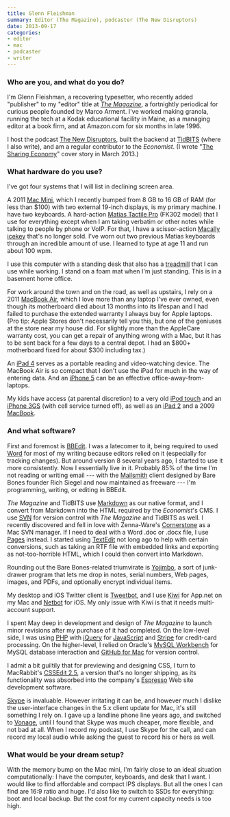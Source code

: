 ```yaml
---
title: Glenn Fleishman
summary: Editor (The Magazine), podcaster (The New Disruptors)
date: 2013-09-17
categories:
- editor
- mac
- podcaster
- writer
---
```


### Who are you, and what do you do?

I'm Glenn Fleishman, a recovering typesetter, who recently added "publisher" to my "editor" title at *[The Magazine](http://the-magazine.org/ "The Magazine's website.")*, a fortnightly periodical for curious people founded by Marco Arment. I've worked making granola, running the tech at a Kodak educational facility in Maine, as a managing editor at a book firm, and at Amazon.com for six months in late 1996.

I host the podcast [The New Disruptors](http://muleradio.net/newdisruptors "Glenn's podcast on Mule."), built the backend at [TidBITS](http://tidbits.com/ "The TidBITS site.") (where I also write), and am a regular contributor to the *Economist*. (I wrote "[The Sharing Economy](http://www.economist.com/news/technology-quarterly/21572914-collaborative-consumption-technology-makes-it-easier-people-rent-items "Glenn's article in The Economist.")" cover story in March 2013.)

### What hardware do you use?

I've got four systems that I will list in declining screen area.

A 2011 [Mac Mini][mac-mini], which I recently bumped from 8 GB to 16 GB of RAM (for less than $100) with two external 19-inch displays, is my primary machine. I have two keyboards. A hard-action [Matias Tactile Pro][tactile-pro] (FK302 model) that I use for everything except when I am taking verbatim or other notes while talking to people by phone or VoIP. For that, I have a scissor-action [Macally icekey][icekey] that's no longer sold. I've worn out two previous Matias keyboards through an incredible amount of use. I learned to type at age 11 and run about 100 wpm. 

I use this computer with a standing desk that also has a [treadmill][treaddesk] that I can use while working. I stand on a foam mat when I'm just standing. This is in a basement home office.

For work around the town and on the road, as well as upstairs, I rely on a 2011 [MacBook Air][macbook-air], which I love more than any laptop I've ever owned, even though its motherboard died about 13 months into its lifespan and I had failed to purchase the extended warranty I always buy for Apple laptops. (Pro tip: Apple Stores don't necessarily tell you this, but one of the geniuses at the store near my house did. For slightly more than the AppleCare warranty cost, you can get a repair of anything wrong with a Mac, but it has to be sent back for a few days to a central depot. I had an $800+ motherboard fixed for about $300 including tax.)

An [iPad 4][ipad-4] serves as a portable reading and video-watching device. The MacBook Air is so compact that I don't use the iPad for much in the way of entering data. And an [iPhone 5][iphone-5] can be an effective office-away-from-laptops.

My kids have access (at parental discretion) to a very old [iPod touch][ipod-touch] and an [iPhone 3GS][iphone-3gs] (with cell service turned off), as well as an [iPad 2][ipad-2] and a 2009 [MacBook][].

### And what software?

First and foremost is [BBEdit][]. I was a latecomer to it, being required to used [Word][] for most of my writing because editors relied on it (especially for tracking changes). But around version 8 several years ago, I started to use it more consistently. Now I essentially live in it. Probably 85% of the time I'm not reading or writing email --- with the [Mailsmith][] client designed by Bare Bones founder Rich Siegel and now maintained as freeware --- I'm programming, writing, or editing in BBEdit. 

*The Magazine* and TidBITS use [Markdown][] as our native format, and I convert from Markdown into the HTML required by the *Economist*'s CMS. I use [SVN][subversion] for version control with *The Magazine* and TidBITS as well. I recently discovered and fell in love with Zenna-Ware's [Cornerstone][] as a Mac SVN manager. If I need to deal with a Word .doc or .docx file, I use [Pages][] instead. I started using [TextEdit][] not long ago to help with certain conversions, such as taking an RTF file with embedded links and exporting as not-too-horrible HTML, which I could then convert into Markdown.

Rounding out the Bare Bones-related triumvirate is [Yojimbo][], a sort of junk-drawer program that lets me drop in notes, serial numbers, Web pages, images, and PDFs, and optionally encrypt individual items.

My desktop and iOS Twitter client is [Tweetbot][], and I use [Kiwi][] for App.net on my Mac and [Netbot][netbot-ios] for iOS. My only issue with Kiwi is that it needs multi-account support.

I spent May deep in development and design of *The Magazine* to launch minor revisions after my purchase of it had completed. On the low-level side, I was using [PHP][] with [jQuery][] for [JavaScript][] and [Stripe][] for credit-card processing. On the higher-level, I relied on Oracle's [MySQL Workbench][mysql-workbench] for MySQL database interaction and [GitHub for Mac][github-mac] for version control.

I admit a bit guiltily that for previewing and designing CSS, I turn to MacRabbit's [CSSEdit 2.5][cssedit], a version that's no longer shipping, as its functionality was absorbed into the company's [Espresso][] Web site development software.

[Skype][] is invaluable. However irritating it can be, and however much I dislike the user-interface changes in the 5.x client update for Mac, it's still something I rely on. I gave up a landline phone line years ago, and switched to [Vonage][], until I found that Skype was much cheaper, more flexible, and not bad at all. When I record my podcast, I use Skype for the call, and can record my local audio while asking the guest to record his or hers as well.

### What would be your dream setup?

With the memory bump on the Mac mini, I'm fairly close to an ideal situation computationally: I have the computer, keyboards, and desk that I want. I would like to find affordable and compact IPS displays. But all the ones I can find are 16:9 ratio and huge. I'd also like to switch to SSDs for everything: boot and local backup. But the cost for my current capacity needs is too high.

[bbedit]: http://www.barebones.com/products/bbedit/ "A text editor for the Mac."
[cornerstone]: https://cornerstone.assembla.com "A Subversion GUI for the Mac."
[cssedit]: https://www.macworld.com/article/189169/cssedit26.html "A stylesheet editor for the Mac."
[espresso]: http://web.archive.org/web/20230706191100/https://espressoapp.com/ "A single-window HTML/web tool for the Mac."
[github-mac]: https://desktop.github.com/ "A client for the versioning control service."
[icekey]: http://web.archive.org/web/20190506070754/https://www.cnet.com/products/macally-icekey-keyboard/ "A USB keyboard."
[ipad-2]: https://www.apple.com/ipad/ "A tablet device."
[ipad-4]: https://en.wikipedia.org/wiki/IPad_(4th_generation) "A 9.7 inch iOS tablet."
[iphone-3gs]: https://en.wikipedia.org/wiki/IPhone_3GS "A 3 megapixel smartphone."
[iphone-5]: https://en.wikipedia.org/wiki/IPhone_5 "A smartphone."
[ipod-touch]: https://support.apple.com/ipod-touch "It's like an iPhone, without the phone bit."
[javascript]: https://en.wikipedia.org/wiki/JavaScript "An interpreted scripting language."
[jquery]: https://jquery.com/ "A Javascript framework."
[kiwi]: https://kiwi-app.net/ "An App.net client for the Mac."
[mac-mini]: https://www.apple.com/mac-mini/ "A small desktop computer."
[macbook-air]: https://www.apple.com/macbook-air/ "A very thin laptop."
[macbook]: https://en.wikipedia.org/wiki/MacBook "A laptop."
[mailsmith]: http://web.archive.org/web/20230706202030/https://www.mailsmith.org/ "A POP email client for the Mac."
[markdown]: https://daringfireball.net/projects/markdown/ "An email-like format for marking up text."
[mysql-workbench]: https://www.mysql.com/products/workbench/ "A GUI for the database server."
[netbot-ios]: https://www.imore.com/netbot-iphone-and-ipad-review "An App.net client app."
[pages]: https://www.apple.com/pages/ "A Mac word processor and layout tool from Apple."
[php]: https://www.php.net/ "An interpreted scripting language."
[skype]: https://www.skype.com/en/ "Voice and video chat software."
[stripe]: https://stripe.com/jp "A payment service."
[subversion]: http://web.archive.org/web/20200706092702/http://subversion.tigris.org/ "A version control system."
[tactile-pro]: http://www.matias.ca/tactilepro/ "A keyboard with keys like the Apple Extended keyboard."
[textedit]: http://web.archive.org/web/20200525165141/https://support.apple.com/en-us/HT2523 "A text editor included with Mac OS X."
[treaddesk]: http://web.archive.org/web/20170615223145/http://asoft11239.accrisoft.com/treaddesk/ "A standing desk and treadmill."
[tweetbot]: https://tapbots.com/tweetbot/mac/ "A Twitter client for the Mac."
[vonage]: https://www.vonagebusiness.jp/ "A VoIP service."
[word]: https://www.microsoft.com/en-us/microsoft-365/word "A document editor."
[yojimbo]: http://www.barebones.com/products/Yojimbo/ "Data 'bucket' software for the Mac."
